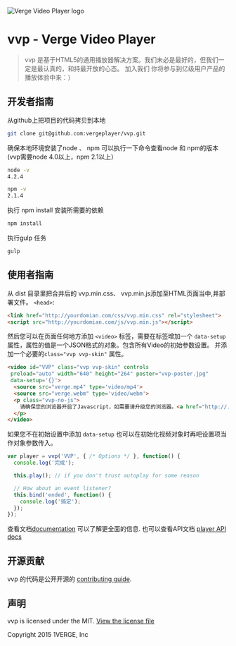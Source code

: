 
![Verge Video Player logo](https://avatars2.githubusercontent.com/u/15995058?v=3&s=200)

# vvp - Verge Video Player

> vvp 是基于HTML5的通用播放器解决方案。我们未必是最好的，但我们一定是最认真的，和持最开放的心态。
> 加入我们 你将参与到亿级用户产品的播放体验中来：）

## 开发者指南

从github上把项目的代码拷贝到本地

```bash
git clone git@github.com:vergeplayer/vvp.git
```

确保本地环境安装了node 、 npm  可以执行一下命令查看node 和 npm的版本(vvp需要node 4.0以上，npm 2.1以上）

```bash
node -v
4.2.4

npm -v
2.1.4
```

执行 npm install 安装所需要的依赖

```bash
npm install
```

执行gulp 任务

```bash
gulp
```


## 使用者指南


从 dist 目录里把合并后的 vvp.min.css、 vvp.min.js添加至HTML页面当中,并部署文件。
`<head>`:

```html
<link href="http://yourdomian.com/css/vvp.min.css" rel="stylesheet">
<script src="http://yourdomian.com/js/vvp.min.js"></script>
```

然后您可以在页面任何地方添加 `<video>` 标签，需要在标签增加一个 `data-setup`属性，属性的值是一个JSON格式的对象。包含所有Video的初始参数设置。
并添加一个必要的`class="vvp vvp-skin"` 属性。

```html
<video id="VVP" class="vvp vvp-skin" controls
 preload="auto" width="640" height="264" poster="vvp-poster.jpg"
 data-setup='{}'>
  <source src="verge.mp4" type='video/mp4'>
  <source src="verge.webm" type='video/webm'>
  <p class="vvp-no-js">
    请确保您的浏览器开启了Javascript，如需要请升级您的浏览器。<a href="http://.com/html5-video-support/" target="_blank">支持 HTML5 video标签</a>
  </p>
</video>
```

如果您不在初始设置中添加 `data-setup` 也可以在初始化视频对象时再吧设置项当作对象参数传入。

```javascript
var player = vvp('VVP', { /* Options */ }, function() {
  console.log('完成');

  this.play(); // if you don't trust autoplay for some reason

  // How about an event listener?
  this.bind('ended', function() {
    console.log('搞定');
  });
});
```

查看文档[documentation](docs/index.md) 可以了解更全面的信息. 也可以查看API文档
[player API docs](docs/api/vvp.Player.md)

## 开源贡献
vvp 的代码是公开开源的 [contributing guide](CONTRIBUTING.md).

## 声明

vvp is licensed under the MIT. [View the license file](LICENSE)

Copyright 2015 1VERGE, Inc
